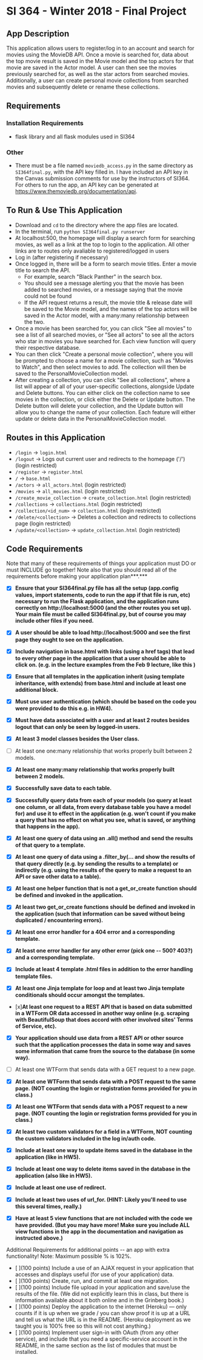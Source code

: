 # SI 364 - Winter 2018 - Final Project

## App Description 

This application allows users to register/log in to an account and search for movies using the MovieDB API. Once a movie is searched for, data about the top movie result is saved in the Movie model and the top actors for that movie are saved in the Actor model. A user can then see the movies previously searched for, as well as the star actors from searched movies. Additionally, a user can create personal movie collections from searched movies and subsequently delete or rename these collections. 

## Requirements
### Installation Requirements

* flask library and all flask modules used in SI364

### Other

* There must be a file named `moviedb_access.py` in the same directory as `SI364final.py`, with the API key filled in. I have included an API key in the Canvas submission comments for use by the instructors of SI364. For others to run the app, an API key can be generated at https://www.themoviedb.org/documentation/api.


## To Run & Use This Application


* Download and `cd` to the directory where the app files are located.
* In the terminal, run `python SI364final.py runserver`
* At localhost:500, the homepage will display a search form for searching movies, as well as a link at the top to login to the application. All other links are to routes only avaliable to registered/logged in users
* Log in (after registering if necessary)
* Once logged in, there will be a form to search movie titles. Enter a movie title to search the API.
    * For example, search "Black Panther" in the search box.
    * You should see a message alerting you that the movie has been added to searched movies, or a message saying that the movie could not be found
    * If the API request returns a result, the movie title & release date will be saved to the Movie model, and the names of the top actors will be saved in the Actor model, with a many:many relationship between the two.
* Once a movie has been searched for, you can click "See all movies" to see a list of all searched movies, or "See all actors" to see all the actors who star in movies you have searched for. Each view function will query their respective database.
* You can then click "Create a personal movie collection", where you will be prompted to choose a name for a movie collection, such as "Movies to Watch", and then select movies to add. The collection will then be saved to the PersonalMovieCollection model.
* After creating a collection, you can click "See all collections", where a list will appear of all of your user-specific collections, alongside Update and Delete buttons. You can either click on the collection name to see movies in the collection, or click either the Delete or Update button. The Delete button will delete your collection, and the Update button will allow you to change the name of your collection. Each feature will either update or delete data in the PersonalMovieCollection model.


## Routes in this Application

* `/login` -> `login.html`
* `/logout` -> Logs out current user and redirects to the homepage ('/') (login restricted)
* `/register` -> `register.html` 
* `/` -> `base.html`
* `/actors` -> `all_actors.html` (login restricted)
* `/movies` -> `all_movies.html` (login restricted)
* `/create_movie_collection` -> `create_collection.html` (login restricted)
* `/collections` -> `collections.html` (login restricted)
* `/collection/<id_num>` -> `collection.html` (login restricted)
* `/delete/<collection>` -> Deletes a collection and redirects to collections page (login restricted)
* `/update/<collection>` -> `update_collection.html` (login restricted)


## Code Requirements
Note that many of these requirements of things your application must DO or must INCLUDE go together! Note also that you should read all of the requirements before making your application plan***.***

 - [x] **Ensure that your SI364final.py file has all the setup (app.config values, import statements, code to run the app if that file is run, etc) necessary to run the Flask application, and the application runs correctly on http://localhost:5000 (and the other routes you set up). Your main file must be called SI364final.py, but of course you may include other files if you need.**

 - [x] **A user should be able to load http://localhost:5000 and see the first page they ought to see on the application.**

 - [x] **Include navigation in base.html with links (using a href tags) that lead to every other page in the application that a user should be able to click on. (e.g. in the lecture examples from the Feb 9 lecture, like this )**

 - [x] **Ensure that all templates in the application inherit (using template inheritance, with extends) from base.html and include at least one additional block.**

 - [x] **Must use user authentication (which should be based on the code you were provided to do this e.g. in HW4).**

 - [x] **Must have data associated with a user and at least 2 routes besides logout that can only be seen by logged-in users.**

 - [x] **At least 3 model classes besides the User class.**

- [ ] At least one one:many relationship that works properly built between 2 models.

 - [x] **At least one many:many relationship that works properly built between 2 models.**

 - [x] **Successfully save data to each table.**

 - [x] **Successfully query data from each of your models (so query at least one column, or all data, from every database table you have a model for) and use it to effect in the application (e.g. won't count if you make a query that has no effect on what you see, what is saved, or anything that happens in the app).**

 - [x] **At least one query of data using an .all() method and send the results of that query to a template.**

 - [x] **At least one query of data using a .filter_by(... and show the results of that query directly (e.g. by sending the results to a template) or indirectly (e.g. using the results of the query to make a request to an API or save other data to a table).**

 - [x] **At least one helper function that is not a get_or_create function should be defined and invoked in the application.**

 - [x] **At least two get_or_create functions should be defined and invoked in the application (such that information can be saved without being duplicated / encountering errors).**

 - [x] **At least one error handler for a 404 error and a corresponding template.**

 - [x] **At least one error handler for any other error (pick one -- 500? 403?) and a corresponding template.**

 - [x] **Include at least 4 template .html files in addition to the error handling template files.**

 - [x] **At least one Jinja template for loop and at least two Jinja template conditionals should occur amongst the templates.**
 
 - [x]**At least one request to a REST API that is based on data submitted in a WTForm OR data accessed in another way online (e.g. scraping with BeautifulSoup that does accord with other involved sites' Terms of Service, etc).**

 - [x] **Your application should use data from a REST API or other source such that the application processes the data in some way and saves some information that came from the source to the database (in some way).**
 
- [ ] At least one WTForm that sends data with a GET request to a new page.

 - [x] **At least one WTForm that sends data with a POST request to the same page. (NOT counting the login or registration forms provided for you in class.)**

 - [x] **At least one WTForm that sends data with a POST request to a new page. (NOT counting the login or registration forms provided for you in class.)**

 - [x] **At least two custom validators for a field in a WTForm, NOT counting the custom validators included in the log in/auth code.**

 - [x] **Include at least one way to update items saved in the database in the application (like in HW5).**

 - [x] **Include at least one way to delete items saved in the database in the application (also like in HW5).**

 - [x] **Include at least one use of redirect.**

 - [x] **Include at least two uses of url_for. (HINT: Likely you'll need to use this several times, really.)**

 - [x] **Have at least 5 view functions that are not included with the code we have provided. (But you may have more! Make sure you include ALL view functions in the app in the documentation and navigation as instructed above.)**

Additional Requirements for additional points -- an app with extra functionality!
Note: Maximum possible % is 102%.

- [ ](100 points) Include a use of an AJAX request in your application that accesses and displays useful (for use of your application) data.
- [ ](100 points) Create, run, and commit at least one migration.
- [ ](100 points) Include file upload in your application and save/use the results of the file. (We did not explicitly learn this in class, but there is information available about it both online and in the Grinberg book.)
- [ ](100 points) Deploy the application to the internet (Heroku) — only counts if it is up when we grade / you can show proof it is up at a URL and tell us what the URL is in the README. (Heroku deployment as we taught you is 100% free so this will not cost anything.)
- [ ](100 points) Implement user sign-in with OAuth (from any other service), and include that you need a specific-service account in the README, in the same section as the list of modules that must be installed.
